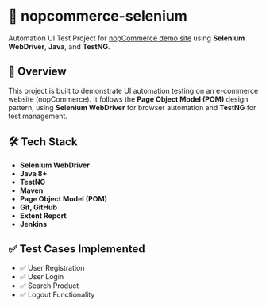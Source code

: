 # 🚀 nopcommerce-selenium

Automation UI Test Project for [nopCommerce demo site](https://demo.nopcommerce.com) using **Selenium WebDriver**, **Java**, and **TestNG**.

## 📌 Overview

This project is built to demonstrate UI automation testing on an e-commerce website (nopCommerce). It follows the **Page Object Model (POM)** design pattern, using **Selenium WebDriver** for browser automation and **TestNG** for test management.

## 🛠 Tech Stack

- **Selenium WebDriver**
- **Java 8+**
- **TestNG**
- **Maven**
- **Page Object Model (POM)**
- **Git, GitHub**
- **Extent Report**
- **Jenkins**

## ✅ Test Cases Implemented

- ✅ User Registration
- ✅ User Login
- ✅ Search Product
- ✅ Logout Functionality
